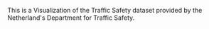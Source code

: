 This is a Visualization of the Traffic Safety dataset provided by the Netherland's Department for Traffic Safety.
